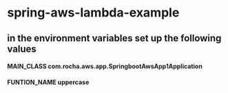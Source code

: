 # spring-aws-lambda-example

## in the environment variables set up the following values

#### MAIN_CLASS com.rocha.aws.app.SpringbootAwsApp1Application
#### FUNTION_NAME uppercase

